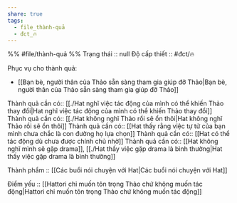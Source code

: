 ```yaml
---
share: true
tags:
  - file_thành-quả
  - đct_🔥
---
```


%%
#file/thành-quả
%%
Trạng thái :: null
Độ cấp thiết :: #đct/🔥

Phục vụ cho thành quả:
- [[Bạn bè, người thân của Thảo sẵn sàng tham gia giúp đỡ Thảo|Bạn bè, người thân của Thảo sẵn sàng tham gia giúp đỡ Thảo]]

Thành quả cần có:: [[./Hat nghĩ việc tác động của mình có thể khiến Thảo thay đổi|Hat nghĩ việc tác động của mình có thể khiến Thảo thay đổi]]
Thành quả cần có:: [[./Hat không nghĩ Thảo rồi sẽ ổn thôi|Hat không nghĩ Thảo rồi sẽ ổn thôi]]
Thành quả cần có:: [[Hat thấy rằng việc tự tử của bạn mình chưa chắc là con đường họ lựa chọn]]
Thành quả cần có:: [[Hat có thể tác động dù chưa được chính chủ nhờ]]
Thành quả cần có:: [[Hat không nghĩ mình sẽ gặp drama]], [[./Hat thấy việc gặp drama là bình thường|Hat thấy việc gặp drama là bình thường]]

Thành phẩm :: [[Các buổi nói chuyện với Hat|Các buổi nói chuyện với Hat]]

Điểm yếu :: [[Hattori chỉ muốn tôn trọng Thảo chứ không muốn tác động|Hattori chỉ muốn tôn trọng Thảo chứ không muốn tác động]]